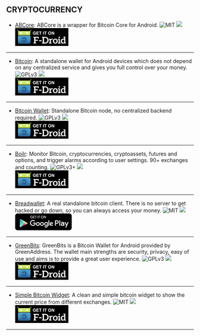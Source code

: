 <!--
    Copyright (C)  2016 PRIMOKORN.
    Permission is granted to copy, distribute and/or modify this document
    under the terms of the GNU Free Documentation License, Version 1.3
    or any later version published by the Free Software Foundation;
    with no Invariant Sections, no Front-Cover Texts, and no Back-Cover Texts.
    A copy of the license is included in the section entitled "GNU
    Free Documentation License".
-->
## CRYPTOCURRENCY

* [ABCore](https://f-droid.org/repository/browse/?fdfilter=bitcoin&fdid=com.greenaddress.abcore): ABCore is a wrapper for Bitcoin Core for Android.
![MIT](https://img.shields.io/badge/License-MIT-orange.svg?style=flat-square)
[![](https://img.shields.io/badge/Source-Github-lightgrey.svg?style=flat-square)](https://github.com/greenaddress/abcore)  
[![](Pictures/F-Droid.png)](https://f-droid.org/repository/browse/?fdfilter=bitcoin&fdid=com.greenaddress.abcore)

***

* [Bitcoin](https://f-droid.org/repository/browse/?fdfilter=bitcoin&fdid=com.btcontract.wallet): A standalone wallet for Android devices which does not depend on any centralized service and gives you full control over your money.
![GPLv3](https://img.shields.io/badge/License-GPLv3-brightgreen.svg?style=flat-square)
[![](https://img.shields.io/badge/Source-Github-lightgrey.svg?style=flat-square)](https://github.com/btcontract/wallet)  
[![](Pictures/F-Droid.png)](https://f-droid.org/repository/browse/?fdfilter=bitcoin&fdid=com.btcontract.wallet)

***

* [Bitcoin Wallet](https://f-droid.org/repository/browse/?fdfilter=bitcoin&fdid=de.schildbach.wallet): Standalone Bitcoin node, no centralized backend required.
![GPLv3](https://img.shields.io/badge/License-GPLv3-brightgreen.svg?style=flat-square)
[![](https://img.shields.io/badge/Source-Github-lightgrey.svg?style=flat-square)](https://github.com/schildbach/bitcoin-wallet)  
[![](Pictures/F-Droid.png)](https://f-droid.org/repository/browse/?fdfilter=bitcoin&fdid=de.schildbach.wallet)

***

* [Boilr](https://f-droid.org/repository/browse/?fdfilter=bitcoin&fdid=mobi.boilr.boilr): Monitor Bitcoin, cryptocurrencies, cryptoassets, futures and options, and trigger alarms according to user settings. 90+ exchanges and counting.
![GPLv3+](https://img.shields.io/badge/License-GPLv3+-brightgreen.svg?style=flat-square)
[![](https://img.shields.io/badge/Source-Github-lightgrey.svg?style=flat-square)](https://github.com/drpout/boilr)  
[![](Pictures/F-Droid.png)](https://f-droid.org/repository/browse/?fdfilter=bitcoin&fdid=mobi.boilr.boilr)

***

* [Breadwallet](https://play.google.com/store/apps/details?id=com.breadwallet): A real standalone bitcoin client. There is no server to get hacked or go down, so you can always access your money.
![MIT](https://img.shields.io/badge/License-MIT-orange.svg?style=flat-square)
[![](https://img.shields.io/badge/Source-Github-lightgrey.svg?style=flat-square)](https://github.com/breadwallet/breadwallet-android)  
[![](Pictures/Google_Play.png)](https://play.google.com/store/apps/details?id=com.breadwallet)

***

* [GreenBits](https://f-droid.org/repository/browse/?fdfilter=bitcoin&fdid=com.greenaddress.greenbits_android_wallet): GreenBits is a Bitcoin Wallet for Android provided by GreenAddress. The wallet main strengths are security, privacy, easy of use and aims is to provide a great user experience.
![GPLv3](https://img.shields.io/badge/License-GPLv3-brightgreen.svg?style=flat-square)
[![](https://img.shields.io/badge/Source-Github-lightgrey.svg?style=flat-square)](https://github.com/greenaddress/GreenBits)  
[![](Pictures/F-Droid.png)](https://f-droid.org/repository/browse/?fdfilter=bitcoin&fdid=com.greenaddress.greenbits_android_wallet)

***

* [Simple Bitcoin Widget](https://f-droid.org/repository/browse/?fdfilter=bitcoin&fdid=com.brentpanther.bitcoinwidget): A clean and simple bitcoin widget to show the current price from different exchanges.
![MIT](https://img.shields.io/badge/License-MIT-orange.svg?style=flat-square)
[![](https://img.shields.io/badge/Source-Github-lightgrey.svg?style=flat-square)](https://github.com/hwki/SimpleBitcoinWidget)  
[![](Pictures/F-Droid.png)](https://f-droid.org/repository/browse/?fdfilter=bitcoin&fdid=com.brentpanther.bitcoinwidget)

***